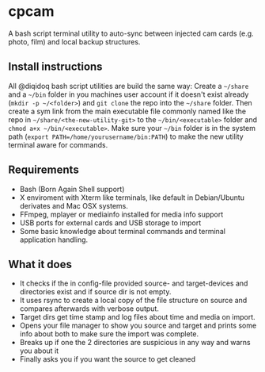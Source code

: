 # cpcam

A bash script terminal utility to auto-sync between injected cam cards (e.g. photo, film) and local backup structures.

## Install instructions

All @diqidoq bash script utilities are build the same way: Create a ``` ~/share ``` and a ``` ~/bin ``` folder in you machines user account if it doesn't exist already (``` mkdir -p ~/<folder> ```) and ``` git clone ``` the repo into the ``` ~/share ``` folder. Then create a sym link from the main executable file commonly named like the repo in ``` ~/share/<the-new-utility-git> ``` to the ``` ~/bin/<executable> ``` folder and ``` chmod a+x ~/bin/<executable> ```. Make sure your ``` ~/bin ``` folder is in the system path (``` export PATH=/home/yourusername/bin:PATH ```) to make the new utility terminal aware for commands.

## Requirements

 + Bash (Born Again Shell support)
 + X enviroment with Xterm like terminals, like default in Debian/Ubuntu derivates and Mac OSX systems.
 + FFmpeg, mplayer or mediainfo installed for media info support
 + USB ports for external cards and USB storage to import
 + Some basic knowledge about terminal commands and terminal application handling.

## What it does

 + It checks if the in config-file provided source- and target-devices and directories exist and if source dir is not empty.
 + It uses rsync to create a local copy of the file structure on source and compares afterwards with verbose output.
 + Target dirs get time stamp and log files about time and media on import.
 + Opens your file manager to show you source and target and prints some info about both to make sure the import was complete.
 + Breaks up if one the 2 directories are suspicious in any way and warns you about it
 + Finally asks you if you want the source to get cleaned


